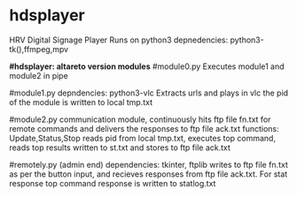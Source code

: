 # hdsplayer
HRV Digital Signage Player
Runs on python3
depnedencies: python3-tk(),ffmpeg,mpv

**#hdsplayer: altareto version modules** 
#module0.py
Executes module1 and module2 in pipe

#module1.py
depndencies: python3-vlc
Extracts urls and plays in vlc
the pid of the module is written to local tmp.txt

#module2.py
communication module, continuously hits ftp file fn.txt for remote commands and delivers the responses to ftp file ack.txt
functions: Update,Status,Stop
reads pid from local tmp.txt, executes top command, reads top results written to st.txt and stores to ftp file ack.txt

#remotely.py (admin end)
dependencies: tkinter, ftplib
writes to ftp file fn.txt as per the button input, and recieves responses from ftp file ack.txt.
For stat response top command response is written to statlog.txt



